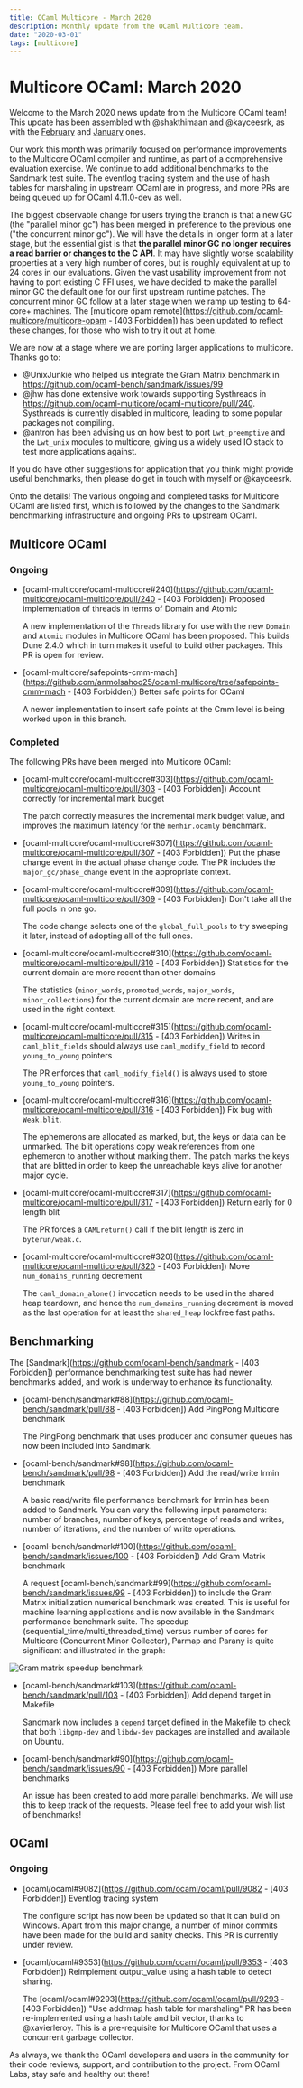 ```yaml
---
title: OCaml Multicore - March 2020
description: Monthly update from the OCaml Multicore team.
date: "2020-03-01"
tags: [multicore]
---
```


# Multicore OCaml: March 2020

Welcome to the March 2020 news update from the Multicore OCaml team!  This update has been assembled with @shakthimaan and @kayceesrk, as with the [February](https://discuss.ocaml.org/t/multicore-ocaml-feb-2020-update/5227) and [January](https://discuss.ocaml.org/t/multicore-ocaml-january-2020-update/5090) ones.

Our work this month was primarily focused on performance improvements to the Multicore OCaml compiler and runtime, as part of a comprehensive evaluation exercise. We continue to add additional benchmarks to the Sandmark test suite. The eventlog tracing system and the use of hash tables for marshaling in upstream OCaml are in progress, and more PRs are being queued up for OCaml 4.11.0-dev as well.

The biggest observable change for users trying the branch is that a new GC (the "parallel minor gc") has been merged in preference to the previous one ("the concurrent minor gc").  We will have the details in longer form at a later stage, but the essential gist is that **the parallel minor GC no longer requires a read barrier or changes to the C API**.  It may have slightly worse scalability properties at a very high number of cores, but is roughly equivalent at up to 24 cores in our evaluations.  Given the vast usability improvement from not having to port existing C FFI uses, we have decided to make the parallel minor GC the default one for our first upstream runtime patches. The concurrent minor GC follow at a later stage when we ramp up testing to 64-core+ machines.  The [multicore opam remote](https://github.com/ocaml-multicore/multicore-opam - [403 Forbidden]) has been updated to reflect these changes, for those who wish to try it out at home.

We are now at a stage where we are porting larger applications to multicore.  Thanks go to:
- @UnixJunkie who helped us integrate the Gram Matrix benchmark in https://github.com/ocaml-bench/sandmark/issues/99
- @jhw has done extensive work towards supporting Systhreads in https://github.com/ocaml-multicore/ocaml-multicore/pull/240. Systhreads is currently disabled in multicore, leading to some popular packages not compiling. 
- @antron has been advising us on how best to port `Lwt_preemptive` and the `Lwt_unix` modules to multicore, giving us a widely used IO stack to test more applications against.

If you do have other suggestions for application that you think might provide useful benchmarks, then please do get in touch with myself or @kayceesrk.

Onto the details! The various ongoing and completed tasks for Multicore OCaml are listed first, which is followed by the changes to the Sandmark benchmarking infrastructure and ongoing PRs to upstream OCaml.

## Multicore OCaml

### Ongoing

* [ocaml-multicore/ocaml-multicore#240](https://github.com/ocaml-multicore/ocaml-multicore/pull/240 - [403 Forbidden])
  Proposed implementation of threads in terms of Domain and Atomic

  A new implementation of the `Threads` library for use with the new `Domain` and `Atomic` modules in Multicore OCaml has been proposed. This builds Dune 2.4.0 which in turn makes it useful to build other packages. This PR is open for review.

* [ocaml-multicore/safepoints-cmm-mach](https://github.com/anmolsahoo25/ocaml-multicore/tree/safepoints-cmm-mach - [403 Forbidden])
  Better safe points for OCaml

  A newer implementation to insert safe points at the Cmm level is being worked upon in this branch.

### Completed

The following PRs have been merged into Multicore OCaml:

* [ocaml-multicore/ocaml-multicore#303](https://github.com/ocaml-multicore/ocaml-multicore/pull/303 - [403 Forbidden])
  Account correctly for incremental mark budget

  The patch correctly measures the incremental mark budget value, and improves the maximum latency for the `menhir.ocamly` benchmark.

* [ocaml-multicore/ocaml-multicore#307](https://github.com/ocaml-multicore/ocaml-multicore/pull/307 - [403 Forbidden])
  Put the phase change event in the actual phase change code. The PR includes the `major_gc/phase_change` event in the appropriate context.

* [ocaml-multicore/ocaml-multicore#309](https://github.com/ocaml-multicore/ocaml-multicore/pull/309 - [403 Forbidden])
  Don't take all the full pools in one go.

  The code change selects one of the `global_full_pools` to try sweeping it later, instead of adopting all of the full ones.

* [ocaml-multicore/ocaml-multicore#310](https://github.com/ocaml-multicore/ocaml-multicore/pull/310 - [403 Forbidden])
  Statistics for the current domain are more recent than other domains

  The statistics (`minor_words`, `promoted_words`, `major_words`, `minor_collections`) for the current domain are more recent, and are used in the right context.

* [ocaml-multicore/ocaml-multicore#315](https://github.com/ocaml-multicore/ocaml-multicore/pull/315 - [403 Forbidden])
  Writes in `caml_blit_fields` should always use `caml_modify_field` to record `young_to_young` pointers

  The PR enforces that `caml_modify_field()` is always used to store `young_to_young` pointers.

* [ocaml-multicore/ocaml-multicore#316](https://github.com/ocaml-multicore/ocaml-multicore/pull/316 - [403 Forbidden])
  Fix bug with `Weak.blit`.

  The ephemerons are allocated as marked, but, the keys or data can be unmarked. The blit operations copy weak references from one ephemeron to another without marking them. The patch marks the keys that are blitted in order to keep the unreachable keys alive for another major cycle.

* [ocaml-multicore/ocaml-multicore#317](https://github.com/ocaml-multicore/ocaml-multicore/pull/317 - [403 Forbidden])
  Return early for 0 length blit

  The PR forces a `CAMLreturn()` call if the blit length is zero in `byterun/weak.c`.

* [ocaml-multicore/ocaml-multicore#320](https://github.com/ocaml-multicore/ocaml-multicore/pull/320 - [403 Forbidden])
  Move `num_domains_running` decrement

  The `caml_domain_alone()` invocation needs to be used in the shared heap teardown, and hence the `num_domains_running` decrement is moved as the last operation for at least the `shared_heap` lockfree fast paths.

## Benchmarking

The [Sandmark](https://github.com/ocaml-bench/sandmark - [403 Forbidden]) performance benchmarking test suite has had newer benchmarks added, and work is underway to enhance its functionality.

* [ocaml-bench/sandmark#88](https://github.com/ocaml-bench/sandmark/pull/88 - [403 Forbidden])
  Add PingPong Multicore benchmark

  The PingPong benchmark that uses producer and consumer queues has now been included into Sandmark.

* [ocaml-bench/sandmark#98](https://github.com/ocaml-bench/sandmark/pull/98 - [403 Forbidden])
  Add the read/write Irmin benchmark

  A basic read/write file performance benchmark for Irmin has been added to Sandmark. You can vary the following input parameters: number of branches, number of keys, percentage of reads and writes, number of iterations, and the number of write operations.

* [ocaml-bench/sandmark#100](https://github.com/ocaml-bench/sandmark/issues/100 - [403 Forbidden])
  Add Gram Matrix benchmark

  A request
  [ocaml-bench/sandmark#99](https://github.com/ocaml-bench/sandmark/issues/99 - [403 Forbidden]) to include the Gram Matrix initialization numerical benchmark was created. This is useful for machine learning applications and is now available in the Sandmark performance benchmark suite. The speedup (sequential_time/multi_threaded_time) versus number of cores for Multicore (Concurrent Minor Collector), Parmap and Parany is quite significant and illustrated in the graph:

![Gram matrix speedup benchmark](https://discuss.ocaml.org/uploads/short-url/4GHKI2C3Au8iHUwZqGwpiR42Ori.png) 

* [ocaml-bench/sandmark#103](https://github.com/ocaml-bench/sandmark/pull/103 - [403 Forbidden])
  Add depend target in Makefile

  Sandmark now includes a `depend` target defined in the Makefile to check that both `libgmp-dev` and `libdw-dev` packages are installed and available on Ubuntu.

* [ocaml-bench/sandmark#90](https://github.com/ocaml-bench/sandmark/issues/90 - [403 Forbidden])
  More parallel benchmarks

  An issue has been created to add more parallel benchmarks. We will use this to keep track of the requests. Please feel free to add your wish list of benchmarks!

## OCaml

### Ongoing

* [ocaml/ocaml#9082](https://github.com/ocaml/ocaml/pull/9082 - [403 Forbidden]) Eventlog tracing system

  The configure script has now been be updated so that it can build on Windows. Apart from this major change, a number of minor commits have been made for the build and sanity checks. This PR is currently under review.

* [ocaml/ocaml#9353](https://github.com/ocaml/ocaml/pull/9353 - [403 Forbidden])
  Reimplement output_value using a hash table to detect sharing.

  The [ocaml/ocaml#9293](https://github.com/ocaml/ocaml/pull/9293 - [403 Forbidden]) "Use addrmap hash table for marshaling" PR has been re-implemented using a hash table and bit vector, thanks to @xavierleroy. This is a pre-requisite for Multicore OCaml that uses a concurrent garbage collector.

As always, we thank the OCaml developers and users in the community for their code reviews, support, and contribution to the project. From OCaml Labs, stay safe and healthy out there!
